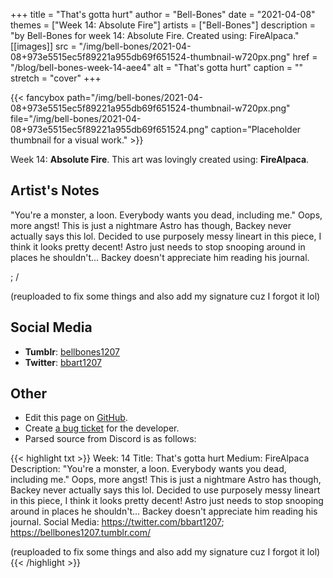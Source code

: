 +++
title =       "That's gotta hurt"
author =      "Bell-Bones"
date =        "2021-04-08"
themes =      ["Week 14: Absolute Fire"]
artists =     ["Bell-Bones"]
description = "by Bell-Bones for week 14: Absolute Fire. Created using: FireAlpaca."
[[images]]
      src = "/img/bell-bones/2021-04-08+973e5515ec5f89221a955db69f651524-thumbnail-w720px.png"
      href = "/blog/bell-bones-week-14-aee4"
      alt = "That's gotta hurt"
      caption = ""
      stretch = "cover"
+++


{{< fancybox path="/img/bell-bones/2021-04-08+973e5515ec5f89221a955db69f651524-thumbnail-w720px.png" file="/img/bell-bones/2021-04-08+973e5515ec5f89221a955db69f651524.png" caption="Placeholder thumbnail for a visual work." >}}


Week 14: **Absolute Fire**. This art was lovingly created using: **FireAlpaca**.

## Artist's Notes

"You're a monster, a loon. Everybody wants you dead, including me." Oops, more angst! This is just a nightmare Astro has though, Backey never actually says this lol. Decided to use purposely messy lineart in this piece, I think it looks pretty decent! Astro just needs to stop snooping around in places he shouldn't... Backey doesn't appreciate him reading his journal.

; /

(reuploaded to fix some things and also add my signature cuz I forgot it lol)

## Social Media

- **Tumblr**: <a href='https://bellbones1207.tumblr.com' target='_blank'>bellbones1207</a>
- **Twitter**: <a href='https://twitter.com/bbart1207' target='_blank'>bbart1207</a>

## Other

- Edit this page on [GitHub](https://github.com/teaminkling/web-refresh/edit/main/content/blog/bell-bones-week-14-aee4.md).
- Create [a bug ticket](https://github.com/teaminkling/web-refresh/issues/new?assignees=&labels=bug&template=problem-report.md&title=) for the developer.
- Parsed source from Discord is as follows:

{{< highlight txt >}}
Week: 14
Title: That's gotta hurt
Medium: FireAlpaca
Description: "You're a monster, a loon. Everybody wants you dead, including me." Oops, more angst! This is just a nightmare Astro has though, Backey never actually says this lol. Decided to use purposely messy lineart in this piece, I think it looks pretty decent! Astro just needs to stop snooping around in places he shouldn't... Backey doesn't appreciate him reading his journal.
Social Media: https://twitter.com/bbart1207; https://bellbones1207.tumblr.com/

(reuploaded to fix some things and also add my signature cuz I forgot it lol)
{{< /highlight >}}